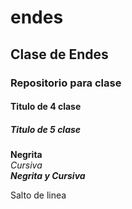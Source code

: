 # endes
## Clase de Endes
### Repositorio para clase
#### Titulo de 4 clase
##### Titulo de 5 clase
**Negrita** \
*Cursiva* \
***Negrita y Cursiva***

Salto de linea
